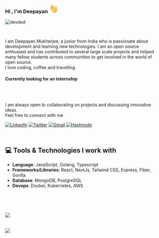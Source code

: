 ### Hi , I'm Deepayan <img src="https://raw.githubusercontent.com/ABSphreak/ABSphreak/master/gifs/Hi.gif" width="30px"></h2>
<p align="left"> <img src="https://komarev.com/ghpvc/?username=Ciggzy1312" alt="devded" /></p>

<br>

I am Deepayan Mukherjee, a junior from India who is passionate about development and learning new technologies. I am an open source enthusiast and has contributed to several large scale projects and helped many fellow students across communities to get involved in the world of open source. 
<br>
I love coding, coffee and travelling

#### Currently looking for an internship

<br>
<br>

I am always open to collaborating on projects and discussing innovative ideas.
<br>
Feel free to connect with me 
<br>

[![LinkedIn](https://img.shields.io/badge/linkedin-%230077B5.svg?style=for-the-badge&logo=linkedin&logoColor=white)](https://www.linkedin.com/in/deepayan-mukherjee-a7ba821ab/)
[![Twitter](https://img.shields.io/badge/-twitter_-%231DA1F2.svg?style=for-the-badge&logo=Twitter&logoColor=white)](https://twitter.com/Ciggzy_)
[![Gmail](https://img.shields.io/badge/-gmail-D14836?style=for-the-badge&logo=gmail&logoColor=white)](mailto:deepayanmukherjee1312@gmail.com)
[![Hashnode](https://img.shields.io/badge/hashnode-2962FF?style=for-the-badge&logo=hashnode&logoColor=white)](https://hashnode.com/@Ciggzy)

<br>

## :computer: Tools & Technologies I work with
* **Language**: JavaScript, Golang, Typescript
* **Frameworks/Libraries**: React, NextJs, Tailwind CSS, Express, Fiber, Gorilla
* **Database**: MongoDB, PostgreSQL
* **Devops**: Docker, Kubernetes, AWS


<br>
<br>
<br>


<p align="left"><img src="https://github-readme-stats.vercel.app/api?username=Ciggzy1312&hide=stars&count_private=true&show_icons=true&theme=tokyonight)](https://github.com/anuraghazra/github-readme-stats" /></p>
<br>
<img src="https://github-readme-stats.vercel.app/api/top-langs/?username=Ciggzy1312&layout=compact" />
<!--
**Ciggzy1312/Ciggzy1312** is a ✨ _special_ ✨ repository because its `README.md` (this file) appears on your GitHub profile.

Here are some ideas to get you started:

- 🔭 I’m currently working on ...
- 🌱 I’m currently learning ...
- 👯 I’m looking to collaborate on ...
- 🤔 I’m looking for help with ...
- 💬 Ask me about ...
- 📫 How to reach me: ...
- 😄 Pronouns: ...
- ⚡ Fun fact: ...
-->
